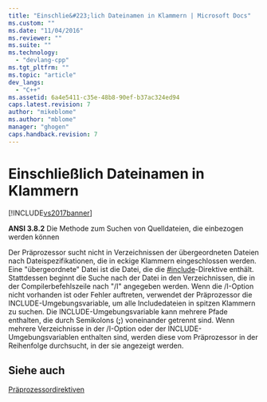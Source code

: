 ```yaml
---
title: "Einschlie&#223;lich Dateinamen in Klammern | Microsoft Docs"
ms.custom: ""
ms.date: "11/04/2016"
ms.reviewer: ""
ms.suite: ""
ms.technology: 
  - "devlang-cpp"
ms.tgt_pltfrm: ""
ms.topic: "article"
dev_langs: 
  - "C++"
ms.assetid: 6a4e5411-c35e-48b8-90ef-b37ac324ed94
caps.latest.revision: 7
author: "mikeblome"
ms.author: "mblome"
manager: "ghogen"
caps.handback.revision: 7
---
```

# Einschlie&#223;lich Dateinamen in Klammern
[!INCLUDE[vs2017banner](../assembler/inline/includes/vs2017banner.md)]

**ANSI 3.8.2** Die Methode zum Suchen von Quelldateien, die einbezogen werden können  
  
 Der Präprozessor sucht nicht in Verzeichnissen der übergeordneten Dateien nach Dateispezifikationen, die in eckige Klammern eingeschlossen werden.  Eine "übergeordnete" Datei ist die Datei, die die [\#include](../preprocessor/hash-include-directive-c-cpp.md)\-Direktive enthält.  Stattdessen beginnt die Suche nach der Datei in den Verzeichnissen, die in der Compilerbefehlszeile nach "\/I" angegeben werden.  Wenn die \/I\-Option nicht vorhanden ist oder Fehler auftreten, verwendet der Präprozessor die INCLUDE\-Umgebungsvariable, um alle Includedateien in spitzen Klammern zu suchen.  Die INCLUDE\-Umgebungsvariable kann mehrere Pfade enthalten, die durch Semikolons \(**;**\) voneinander getrennt sind.  Wenn mehrere Verzeichnisse in der \/I\-Option oder der INCLUDE\-Umgebungsvariablen enthalten sind, werden diese vom Präprozessor in der Reihenfolge durchsucht, in der sie angezeigt werden.  
  
## Siehe auch  
 [Präprozessordirektiven](../c-language/preprocessing-directives.md)